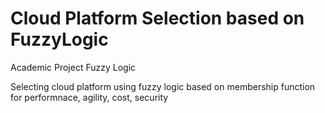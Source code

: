# Cloud Platform Selection based on FuzzyLogic
Academic Project Fuzzy Logic

Selecting cloud platform using fuzzy logic based on membership function for performnace, agility, cost, security

